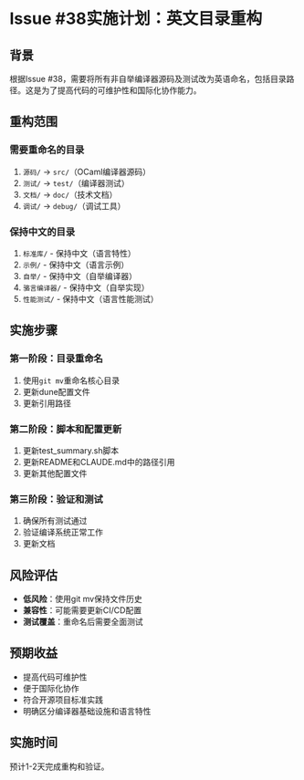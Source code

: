 # Issue #38实施计划：英文目录重构

## 背景

根据Issue #38，需要将所有非自举编译器源码及测试改为英语命名，包括目录路径。这是为了提高代码的可维护性和国际化协作能力。

## 重构范围

### 需要重命名的目录
1. `源码/` → `src/`（OCaml编译器源码）
2. `测试/` → `test/`（编译器测试）
3. `文档/` → `doc/`（技术文档）
4. `调试/` → `debug/`（调试工具）

### 保持中文的目录
1. `标准库/` - 保持中文（语言特性）
2. `示例/` - 保持中文（语言示例）
3. `自举/` - 保持中文（自举编译器）
4. `骆言编译器/` - 保持中文（自举实现）
5. `性能测试/` - 保持中文（语言性能测试）

## 实施步骤

### 第一阶段：目录重命名
1. 使用`git mv`重命名核心目录
2. 更新dune配置文件
3. 更新引用路径

### 第二阶段：脚本和配置更新
1. 更新test_summary.sh脚本
2. 更新README和CLAUDE.md中的路径引用
3. 更新其他配置文件

### 第三阶段：验证和测试
1. 确保所有测试通过
2. 验证编译系统正常工作
3. 更新文档

## 风险评估

- **低风险**：使用git mv保持文件历史
- **兼容性**：可能需要更新CI/CD配置
- **测试覆盖**：重命名后需要全面测试

## 预期收益

- 提高代码可维护性
- 便于国际化协作
- 符合开源项目标准实践
- 明确区分编译器基础设施和语言特性

## 实施时间

预计1-2天完成重构和验证。